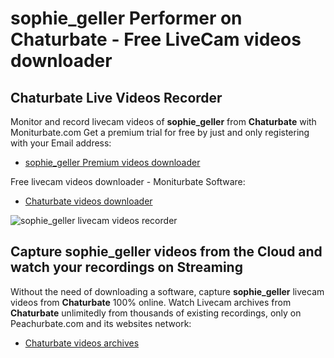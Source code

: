 # sophie_geller Performer on Chaturbate - Free LiveCam videos downloader

## Chaturbate Live Videos Recorder

Monitor and record livecam videos of **sophie_geller** from **Chaturbate** with Moniturbate.com
Get a premium trial for free by just and only registering with your Email address:
* [sophie_geller Premium videos downloader](https://moniturbate.com/request-demo-licence-key.html)

Free livecam videos downloader - Moniturbate Software:
* [Chaturbate videos downloader](https://moniturbate.com/moniturbate-download-software.html)

![sophie_geller livecam videos recorder](https://peachurnet.com/templates/moniturbate-software.png)


## Capture sophie_geller videos from the Cloud and watch your recordings on Streaming

Without the need of downloading a software, capture **sophie_geller** livecam videos from **Chaturbate** 100% online.
Watch Livecam archives from **Chaturbate** unlimitedly from thousands of existing recordings, only on Peachurbate.com and its websites network:
* [Chaturbate videos archives](https://peachurnet.com/)